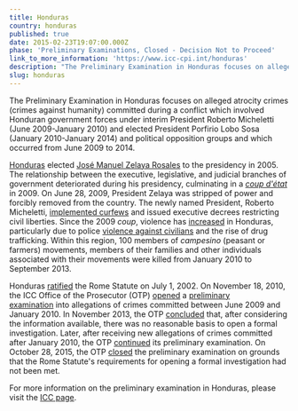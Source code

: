 ```yaml
---
title: Honduras
country: honduras
published: true
date: 2015-02-23T19:07:00.000Z
phase: 'Preliminary Examinations, Closed - Decision Not to Proceed'
link_to_more_information: 'https://www.icc-cpi.int/honduras'
description: "The Preliminary Examination in Honduras focuses on alleged atrocity crimes (crimes against humanity) committed during a conflict (coup d'état) which involved Honduran government forces under interim President Roberto Micheletti (June 2009-January 2010) and elected President Porfirio Lobo Sosa (January 2010-January 2014) and political opposition groups and which occurred from June 2009 to 2014. On October 28, 2015, the OTP closed the preliminary examination."
slug: honduras
---
```



The Preliminary Examination in Honduras focuses on alleged atrocity crimes (crimes against humanity) committed during a conflict which involved Honduran government forces under interim President Roberto Micheletti (June 2009-January 2010) and elected President Porfirio Lobo Sosa (January 2010-January 2014) and political opposition groups and which occurred from June 2009 to 2014.

[Honduras](http://www.washingtonpost.com/wp-srv/world/countries/honduras.html) elected [Jos&eacute; Manuel Zelaya Rosales](http://www.reuters.com/article/us-honduras-zelaya-factbox-idUSTRE60Q16S20100127) to the presidency in 2005. The relationship between the executive, legislative, and judicial branches of government deteriorated during his presidency, culminating in a *[coup d'&eacute;tat](http://www.newyorker.com/magazine/2009/11/30/an-old-fashioned-coup)* in 2009. On June 28, 2009, President Zelaya was stripped of power and forcibly removed from the country. The newly named President, Roberto Micheletti, [implemented curfews](http://news.bbc.co.uk/2/hi/8123513.stm) and issued executive decrees restricting civil liberties. Since the 2009 *coup*, violence has [increased](http://www.npr.org/2012/02/12/146758628/who-rules-in-honduras-a-coups-lasting-impact) in Honduras, particularly due to police [violence against civilians](https://www.hrw.org/report/2010/12/20/after-coup/ongoing-violence-intimidation-and-impunity-honduras) and the rise of drug trafficking. Within this region, 100 members of *campesino* (peasant or farmers) movements, members of their families and other individuals associated with their movements were killed from January 2010 to September 2013.

Honduras [ratified](https://asp.icc-cpi.int/en_menus/asp/states%20parties/latin%20american%20and%20caribbean%20states/Pages/honduras.aspx) the Rome Statute on July 1, 2002. On November 18, 2010, the ICC Office of the Prosecutor (OTP)&nbsp;[opened](https://www.icc-cpi.int/iccdocs/otp/OTP_Weekly_Briefing_64-ENG.pdf)&nbsp;a [preliminary examination](https://www.icc-cpi.int/iccdocs/otp/OTP-PE-rep-2015-Eng.pdf)&nbsp;into allegations of crimes committed between June 2009 and January 2010. In November 2013, the OTP [concluded](https://www.icc-cpi.int//Pages/item.aspx?name=otp-stat-28-10-2015)&nbsp;that, after considering the information available, there was no reasonable basis to open a formal investigation. Later, after receiving new allegations of crimes committed after January 2010, the OTP [continued](https://www.icc-cpi.int//Pages/item.aspx?name=otp-stat-28-10-2015) its preliminary examination. On October 28, 2015, the OTP&nbsp;[closed](https://www.icc-cpi.int/iccdocs/otp/SAS-HON-Article_5_Report-Oct2015-ENG.PDF) the preliminary examination on grounds that the Rome Statute's requirements for opening a formal investigation had not been met.

For more information on the preliminary examination in Honduras, please visit the [ICC page](https://www.icc-cpi.int/honduras).